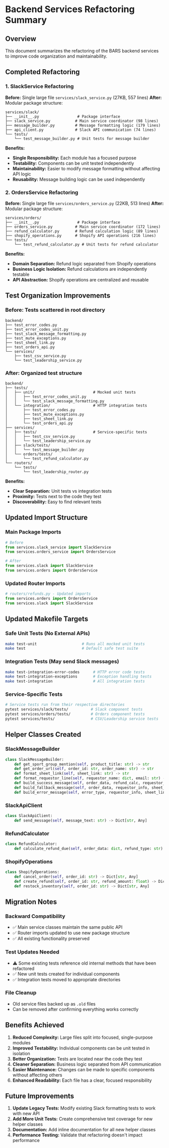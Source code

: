 # Backend Services Refactoring Summary

## Overview
This document summarizes the refactoring of the BARS backend services to improve code organization and maintainability.

## Completed Refactoring

### 1. SlackService Refactoring

**Before:** Single large file `services/slack_service.py` (27KB, 557 lines)
**After:** Modular package structure:

```
services/slack/
├── __init__.py                 # Package interface
├── slack_service.py           # Main service coordinator (98 lines)
├── message_builder.py         # Message formatting logic (179 lines)
├── api_client.py              # Slack API communication (74 lines)
└── tests/
    └── test_message_builder.py # Unit tests for message builder
```

**Benefits:**
- **Single Responsibility:** Each module has a focused purpose
- **Testability:** Components can be unit tested independently
- **Maintainability:** Easier to modify message formatting without affecting API logic
- **Reusability:** Message building logic can be used independently

### 2. OrdersService Refactoring

**Before:** Single large file `services/orders_service.py` (22KB, 513 lines)
**After:** Modular package structure:

```
services/orders/
├── __init__.py                 # Package interface
├── orders_service.py          # Main service coordinator (172 lines)
├── refund_calculator.py       # Refund calculation logic (89 lines)
├── shopify_operations.py      # Shopify API operations (216 lines)
└── tests/
    └── test_refund_calculator.py # Unit tests for refund calculator
```

**Benefits:**
- **Domain Separation:** Refund logic separated from Shopify operations
- **Business Logic Isolation:** Refund calculations are independently testable
- **API Abstraction:** Shopify operations are centralized and reusable

## Test Organization Improvements

### Before: Tests scattered in root directory
```
backend/
├── test_error_codes.py
├── test_error_codes_unit.py
├── test_slack_message_formatting.py
├── test_mute_exceptions.py
├── test_sheet_link.py
├── test_orders_api.py
└── services/
    ├── test_csv_service.py
    └── test_leadership_service.py
```

### After: Organized test structure
```
backend/
├── tests/
│   ├── unit/                          # Mocked unit tests
│   │   ├── test_error_codes_unit.py
│   │   └── test_slack_message_formatting.py
│   └── integration/                   # HTTP integration tests
│       ├── test_error_codes.py
│       ├── test_mute_exceptions.py
│       ├── test_sheet_link.py
│       └── test_orders_api.py
├── services/
│   ├── tests/                         # Service-specific tests
│   │   ├── test_csv_service.py
│   │   └── test_leadership_service.py
│   ├── slack/tests/
│   │   └── test_message_builder.py
│   └── orders/tests/
│       └── test_refund_calculator.py
└── routers/
    └── tests/
        └── test_leadership_router.py
```

**Benefits:**
- **Clear Separation:** Unit tests vs integration tests
- **Proximity:** Tests next to the code they test
- **Discoverability:** Easy to find relevant tests

## Updated Import Structure

### Main Package Imports
```python
# Before
from services.slack_service import SlackService
from services.orders_service import OrdersService

# After
from services.slack import SlackService
from services.orders import OrdersService
```

### Updated Router Imports
```python
# routers/refunds.py - Updated imports
from services.orders import OrdersService
from services.slack import SlackService
```

## Updated Makefile Targets

### Safe Unit Tests (No External APIs)
```bash
make test-unit                    # Runs all mocked unit tests
make test                         # Default safe test suite
```

### Integration Tests (May send Slack messages)
```bash
make test-integration-error-codes      # HTTP error code tests
make test-integration-exceptions       # Exception handling tests
make test-integration                  # All integration tests
```

### Service-Specific Tests
```bash
# Service tests run from their respective directories
pytest services/slack/tests/          # Slack component tests
pytest services/orders/tests/         # Orders component tests
pytest services/tests/                # CSV/Leadership service tests
```

## Helper Classes Created

### SlackMessageBuilder
```python
class SlackMessageBuilder:
    def get_sport_group_mention(self, product_title: str) -> str
    def get_order_url(self, order_id: str, order_name: str) -> str
    def format_sheet_link(self, sheet_link: str) -> str
    def format_requestor_line(self, requestor_name: dict, email: str) -> str
    def build_success_message(self, order_data, refund_calc, requestor_info, sheet_link) -> str
    def build_fallback_message(self, order_data, requestor_info, sheet_link, error_msg) -> str
    def build_error_message(self, error_type, requestor_info, sheet_link, ...) -> str
```

### SlackApiClient
```python
class SlackApiClient:
    def send_message(self, message_text: str) -> Dict[str, Any]
```

### RefundCalculator
```python
class RefundCalculator:
    def calculate_refund_due(self, order_data: dict, refund_type: str) -> Dict[str, Any]
```

### ShopifyOperations
```python
class ShopifyOperations:
    def cancel_order(self, order_id: str) -> Dict[str, Any]
    def create_refund(self, order_id: str, refund_amount: float) -> Dict[str, Any]
    def restock_inventory(self, order_id: str) -> Dict[str, Any]
```

## Migration Notes

### Backward Compatibility
- ✅ Main service classes maintain the same public API
- ✅ Router imports updated to use new package structure
- ✅ All existing functionality preserved

### Test Updates Needed
- ⚠️ Some existing tests reference old internal methods that have been refactored
- ✅ New unit tests created for individual components
- ✅ Integration tests moved to appropriate directories

### File Cleanup
- Old service files backed up as `.old` files
- Can be removed after confirming everything works correctly

## Benefits Achieved

1. **Reduced Complexity:** Large files split into focused, single-purpose modules
2. **Improved Testability:** Individual components can be unit tested in isolation
3. **Better Organization:** Tests are located near the code they test
4. **Cleaner Separation:** Business logic separated from API communication
5. **Easier Maintenance:** Changes can be made to specific components without affecting others
6. **Enhanced Readability:** Each file has a clear, focused responsibility

## Future Improvements

1. **Update Legacy Tests:** Modify existing Slack formatting tests to work with new API
2. **Add More Unit Tests:** Create comprehensive test coverage for new helper classes
3. **Documentation:** Add inline documentation for all new helper classes
4. **Performance Testing:** Validate that refactoring doesn't impact performance 